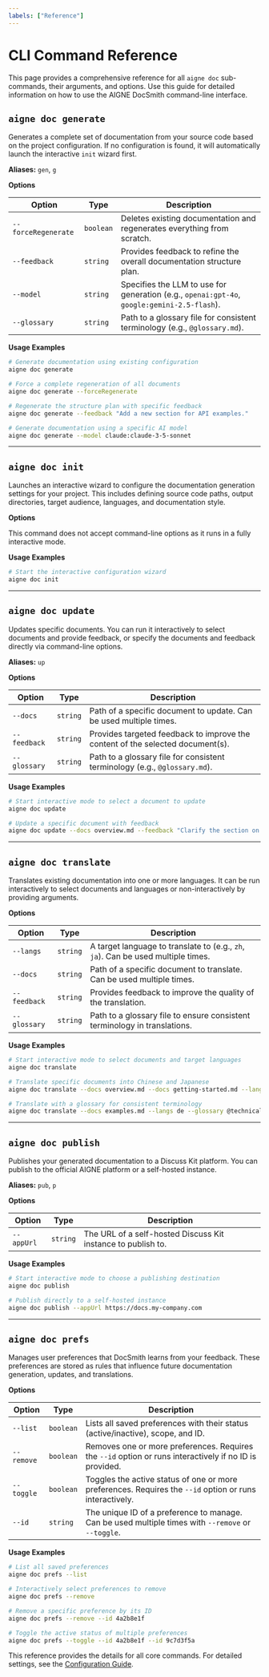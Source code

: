 ```yaml
---
labels: ["Reference"]
---
```


# CLI Command Reference

This page provides a comprehensive reference for all `aigne doc` sub-commands, their arguments, and options. Use this guide for detailed information on how to use the AIGNE DocSmith command-line interface.

## `aigne doc generate`

Generates a complete set of documentation from your source code based on the project configuration. If no configuration is found, it will automatically launch the interactive `init` wizard first.

**Aliases:** `gen`, `g`

**Options**

| Option | Type | Description |
|---|---|---|
| `--forceRegenerate` | `boolean` | Deletes existing documentation and regenerates everything from scratch. |
| `--feedback` | `string` | Provides feedback to refine the overall documentation structure plan. |
| `--model` | `string` | Specifies the LLM to use for generation (e.g., `openai:gpt-4o`, `google:gemini-2.5-flash`). |
| `--glossary` | `string` | Path to a glossary file for consistent terminology (e.g., `@glossary.md`). |

**Usage Examples**

```bash
# Generate documentation using existing configuration
aigne doc generate

# Force a complete regeneration of all documents
aigne doc generate --forceRegenerate

# Regenerate the structure plan with specific feedback
aigne doc generate --feedback "Add a new section for API examples."

# Generate documentation using a specific AI model
aigne doc generate --model claude:claude-3-5-sonnet
```

---

## `aigne doc init`

Launches an interactive wizard to configure the documentation generation settings for your project. This includes defining source code paths, output directories, target audience, languages, and documentation style.

**Options**

This command does not accept command-line options as it runs in a fully interactive mode.

**Usage Examples**

```bash
# Start the interactive configuration wizard
aigne doc init
```

---

## `aigne doc update`

Updates specific documents. You can run it interactively to select documents and provide feedback, or specify the documents and feedback directly via command-line options.

**Aliases:** `up`

**Options**

| Option | Type | Description |
|---|---|---|
| `--docs` | `string` | Path of a specific document to update. Can be used multiple times. |
| `--feedback` | `string` | Provides targeted feedback to improve the content of the selected document(s). |
| `--glossary` | `string` | Path to a glossary file for consistent terminology (e.g., `@glossary.md`). |

**Usage Examples**

```bash
# Start interactive mode to select a document to update
aigne doc update

# Update a specific document with feedback
aigne doc update --docs overview.md --feedback "Clarify the section on AIGNE Hub integration."
```

---

## `aigne doc translate`

Translates existing documentation into one or more languages. It can be run interactively to select documents and languages or non-interactively by providing arguments.

**Options**

| Option | Type | Description |
|---|---|---|
| `--langs` | `string` | A target language to translate to (e.g., `zh`, `ja`). Can be used multiple times. |
| `--docs` | `string` | Path of a specific document to translate. Can be used multiple times. |
| `--feedback` | `string` | Provides feedback to improve the quality of the translation. |
| `--glossary` | `string` | Path to a glossary file to ensure consistent terminology in translations. |

**Usage Examples**

```bash
# Start interactive mode to select documents and target languages
aigne doc translate

# Translate specific documents into Chinese and Japanese
aigne doc translate --docs overview.md --docs getting-started.md --langs zh --langs ja

# Translate with a glossary for consistent terminology
aigne doc translate --docs examples.md --langs de --glossary @technical-terms.md
```

---

## `aigne doc publish`

Publishes your generated documentation to a Discuss Kit platform. You can publish to the official AIGNE platform or a self-hosted instance.

**Aliases:** `pub`, `p`

**Options**

| Option | Type | Description |
|---|---|---|
| `--appUrl` | `string` | The URL of a self-hosted Discuss Kit instance to publish to. |

**Usage Examples**

```bash
# Start interactive mode to choose a publishing destination
aigne doc publish

# Publish directly to a self-hosted instance
aigne doc publish --appUrl https://docs.my-company.com
```

---

## `aigne doc prefs`

Manages user preferences that DocSmith learns from your feedback. These preferences are stored as rules that influence future documentation generation, updates, and translations.

**Options**

| Option | Type | Description |
|---|---|---|
| `--list` | `boolean` | Lists all saved preferences with their status (active/inactive), scope, and ID. |
| `--remove` | `boolean` | Removes one or more preferences. Requires the `--id` option or runs interactively if no ID is provided. |
| `--toggle` | `boolean` | Toggles the active status of one or more preferences. Requires the `--id` option or runs interactively. |
| `--id` | `string` | The unique ID of a preference to manage. Can be used multiple times with `--remove` or `--toggle`. |

**Usage Examples**

```bash
# List all saved preferences
aigne doc prefs --list

# Interactively select preferences to remove
aigne doc prefs --remove

# Remove a specific preference by its ID
aigne doc prefs --remove --id 4a2b8e1f

# Toggle the active status of multiple preferences
aigne doc prefs --toggle --id 4a2b8e1f --id 9c7d3f5a
```

This reference provides the details for all core commands. For detailed settings, see the [Configuration Guide](./configuration.md).